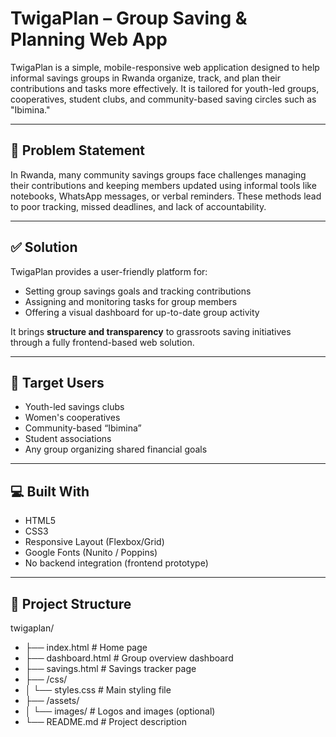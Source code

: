 # TwigaPlan – Group Saving & Planning Web App

TwigaPlan is a simple, mobile-responsive web application designed to help informal savings groups in Rwanda organize, track, and plan their contributions and tasks more effectively. It is tailored for youth-led groups, cooperatives, student clubs, and community-based saving circles such as "Ibimina."

---

## 🚨 Problem Statement

In Rwanda, many community savings groups face challenges managing their contributions and keeping members updated using informal tools like notebooks, WhatsApp messages, or verbal reminders. These methods lead to poor tracking, missed deadlines, and lack of accountability.

---

## ✅ Solution

TwigaPlan provides a user-friendly platform for:

- Setting group savings goals and tracking contributions
- Assigning and monitoring tasks for group members
- Offering a visual dashboard for up-to-date group activity

It brings **structure and transparency** to grassroots saving initiatives through a fully frontend-based web solution.

---

## 👥 Target Users

- Youth-led savings clubs
- Women's cooperatives
- Community-based “Ibimina”
- Student associations
- Any group organizing shared financial goals

---

## 💻 Built With

- HTML5
- CSS3
- Responsive Layout (Flexbox/Grid)
- Google Fonts (Nunito / Poppins)
- No backend integration (frontend prototype)

---

## 📁 Project Structure

twigaplan/

- ├── index.html # Home page
- ├── dashboard.html # Group overview dashboard
- ├── savings.html # Savings tracker page
- ├── /css/
- │ └── styles.css # Main styling file
- ├── /assets/
- │ └── images/ # Logos and images (optional)
- └── README.md # Project description

